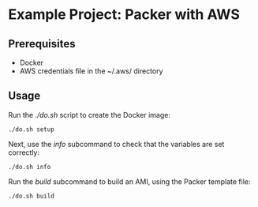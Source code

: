 # Example Project: Packer with AWS

## Prerequisites

* Docker
* AWS credentials file in the ~/.aws/ directory

## Usage

Run the _./do.sh_ script to create the Docker image:

    ./do.sh setup

Next, use the _info_ subcommand to check that the variables are set correctly:

    ./do.sh info

Run the _build_ subcommand to build an AMI, using the Packer template file:

    ./do.sh build
